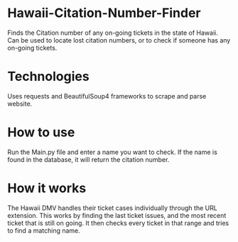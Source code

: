 # Hawaii-Citation-Number-Finder
Finds the Citation number of any on-going tickets in the state of Hawaii. Can be used to locate lost citation numbers, or to check if someone has any on-going tickets.

# Technologies
Uses requests and BeautifulSoup4 frameworks to scrape and parse website. 

# How to use
Run the Main.py file and enter a name you want to check. If the name is found in the database, it will return the citation number.

# How it works
The Hawaii DMV handles their ticket cases individually through the URL extension. This works by finding the last ticket issues, and the most recent ticket that is still on going. It then checks every ticket in that range and tries to find a matching name.